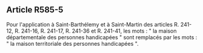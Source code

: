 ## Article R585-5


Pour l'application à Saint-Barthélemy et à Saint-Martin des articles R. 241-12, R. 241-16, R. 241-17, R.
241-36 et R. 241-41, les mots : " la maison départementale des personnes handicapées " sont remplacés par
les mots : " la maison territoriale des personnes handicapées ".


